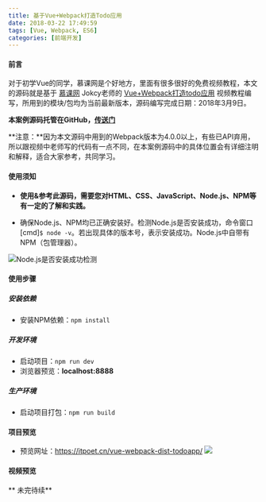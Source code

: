 ```yaml
---
title: 基于Vue+Webpack打造Todo应用
date: 2018-03-22 17:49:59
tags: [Vue, Webpack, ES6]
categories: [前端开发]
---
```

#### 前言
对于初学Vue的同学，慕课网是个好地方，里面有很多很好的免费视频教程，本文的源码就是基于 [慕课网](https://www.imooc.com/) Jokcy老师的 [Vue+Webpack打造todo应用](https://www.imooc.com/learn/935) 视频教程编写，所用到的模块/包均为当前最新版本，源码编写完成日期：2018年3月9日。  

**本案例源码托管在GitHub，[传送门](https://github.com/itPoet/Vue-Webpack-TodoAPP)**

**注意：**因为本文源码中用到的Webpack版本为4.0.0以上，有些已API弃用，所以跟视频中老师写的代码有一点不同，在本案例源码中的具体位置会有详细注明和解释，适合大家参考，共同学习。

#### 使用须知
- **使用&参考此源码，需要您对HTML、CSS、JavaScript、Node.js、NPM等有一定的了解和实践。**  

- 确保Node.js、NPM均已正确安装好。检测Node.js是否安装成功，命令窗口[cmd]`$ node -v`。若出现具体的版本号，表示安装成功。Node.js中自带有NPM（包管理器）。

![Node.js是否安装成功检测](https://camo.githubusercontent.com/9d3eb3cad0655df49074999ace205c42ae2d1306/687474703a2f2f6f6a7a6166663766652e626b742e636c6f7564646e2e636f6d2f6e6f64656a732545372538392538382545362539432541432545362541332538302545362542352538422e6a7067)

#### 使用步骤

##### 安装依赖
- 安装NPM依赖：`npm install`


##### 开发环境
- 启动项目：`npm run dev`
- 浏览器预览：__localhost:8888__


##### 生产环境
- 启动项目打包：`npm run build`


#### 项目预览
- 预览网址：https://itpoet.cn/vue-webpack-dist-todoapp/
![](https://user-images.githubusercontent.com/24516169/39932865-e5b71482-5573-11e8-8f00-59b348bc9a25.png)

#### 视频预览

** 未完待续**


